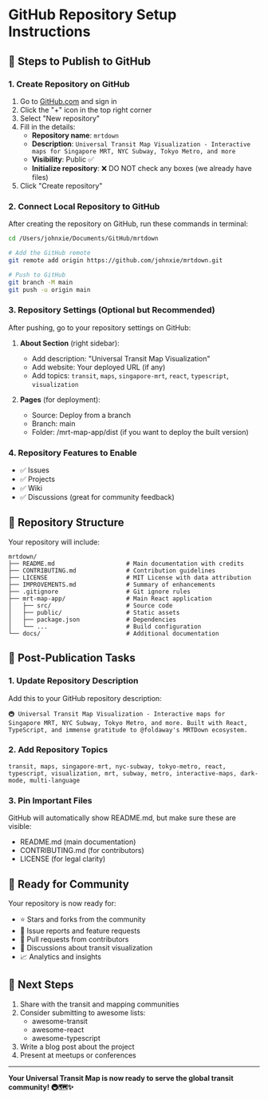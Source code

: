 # GitHub Repository Setup Instructions

## 🚀 Steps to Publish to GitHub

### 1. Create Repository on GitHub
1. Go to [GitHub.com](https://github.com) and sign in
2. Click the "+" icon in the top right corner
3. Select "New repository"
4. Fill in the details:
   - **Repository name**: `mrtdown`
   - **Description**: `Universal Transit Map Visualization - Interactive maps for Singapore MRT, NYC Subway, Tokyo Metro, and more`
   - **Visibility**: Public ✅
   - **Initialize repository**: ❌ DO NOT check any boxes (we already have files)
5. Click "Create repository"

### 2. Connect Local Repository to GitHub
After creating the repository on GitHub, run these commands in terminal:

```bash
cd /Users/johnxie/Documents/GitHub/mrtdown

# Add the GitHub remote
git remote add origin https://github.com/johnxie/mrtdown.git

# Push to GitHub
git branch -M main
git push -u origin main
```

### 3. Repository Settings (Optional but Recommended)
After pushing, go to your repository settings on GitHub:

1. **About Section** (right sidebar):
   - Add description: "Universal Transit Map Visualization"
   - Add website: Your deployed URL (if any)
   - Add topics: `transit`, `maps`, `singapore-mrt`, `react`, `typescript`, `visualization`

2. **Pages** (for deployment):
   - Source: Deploy from a branch
   - Branch: main
   - Folder: /mrt-map-app/dist (if you want to deploy the built version)

### 4. Repository Features to Enable
- ✅ Issues
- ✅ Projects  
- ✅ Wiki
- ✅ Discussions (great for community feedback)

## 📁 Repository Structure
Your repository will include:
```
mrtdown/
├── README.md                    # Main documentation with credits
├── CONTRIBUTING.md              # Contribution guidelines
├── LICENSE                      # MIT License with data attribution
├── IMPROVEMENTS.md              # Summary of enhancements
├── .gitignore                   # Git ignore rules
├── mrt-map-app/                 # Main React application
│   ├── src/                     # Source code
│   ├── public/                  # Static assets
│   ├── package.json             # Dependencies
│   └── ...                      # Build configuration
└── docs/                        # Additional documentation
```

## 🎯 Post-Publication Tasks

### 1. Update Repository Description
Add this to your GitHub repository description:
```
🚇 Universal Transit Map Visualization - Interactive maps for Singapore MRT, NYC Subway, Tokyo Metro, and more. Built with React, TypeScript, and immense gratitude to @foldaway's MRTDown ecosystem.
```

### 2. Add Repository Topics
```
transit, maps, singapore-mrt, nyc-subway, tokyo-metro, react, typescript, visualization, mrt, subway, metro, interactive-maps, dark-mode, multi-language
```

### 3. Pin Important Files
GitHub will automatically show README.md, but make sure these are visible:
- README.md (main documentation)
- CONTRIBUTING.md (for contributors)
- LICENSE (for legal clarity)

## 🌟 Ready for Community

Your repository is now ready for:
- ⭐ Stars and forks from the community
- 🐛 Issue reports and feature requests  
- 🤝 Pull requests from contributors
- 💬 Discussions about transit visualization
- 📈 Analytics and insights

## 🚀 Next Steps
1. Share with the transit and mapping communities
2. Consider submitting to awesome lists:
   - awesome-transit
   - awesome-react
   - awesome-typescript
3. Write a blog post about the project
4. Present at meetups or conferences

---

**Your Universal Transit Map is now ready to serve the global transit community! 🚇🗺️✨**
